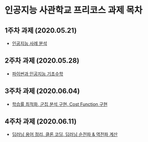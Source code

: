 # 인공지능 사관학교 프리코스 과제 목차

## 1주차 과제 (2020.05.21)
- [인공지능 사례 분석 ](https://github.com/wlghsp/ai_school/blob/master/AISchool_FirstWeek.ipynb)

## 2주차 과제 (2020.05.28)

- [파이썬과 인공지능 기초수학](https://github.com/wlghsp/ai_school/blob/master/AISchool_SecondWeek.ipynb)


## 3주차 과제 (2020.06.04)

- [학습률 최적화, 군집 분석 구현, Cost Function 구현](https://github.com/wlghsp/ai_school/blob/master/AISchool_ThirdWeek.ipynb)

## 4주차 과제 (2020.06.11)

- [딥러닝 용어 정리, 클론 코딩, 딥러닝 순전파 & 역전파 계산]()
